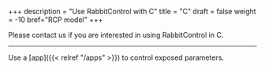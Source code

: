+++
description = "Use RabbitControl with C"
title = "C"
draft = false
weight = -10
bref="RCP model"
+++


Please contact us if you are interested in using RabbitControl in C.

---
Use a [app]({{< relref "/apps" >}}) to control exposed parameters.

&nbsp;
